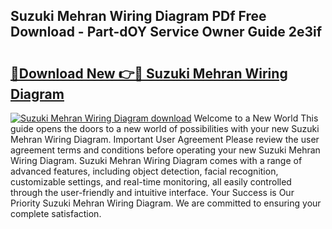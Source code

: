 ## Suzuki Mehran Wiring Diagram PDf Free Download - Part-dOY Service Owner Guide 2e3if

# <h2><a href="http://dfhhsoi.blite.top/?on=Suzuki+Mehran+Wiring+Diagram">🔗Download New 👉🔴 Suzuki Mehran Wiring Diagram</a></h2>

[![Suzuki Mehran Wiring Diagram download](https://i.imgur.com/lujVjoI.png)](http://dfhhsoi.blite.top/?on=Suzuki+Mehran+Wiring+Diagram)
Welcome to a New World This guide opens the doors to a new world of possibilities with your new Suzuki Mehran Wiring Diagram. Important User Agreement Please review the user agreement terms and conditions before operating your new Suzuki Mehran Wiring Diagram. Suzuki Mehran Wiring Diagram comes with a range of advanced features, including object detection, facial recognition, customizable settings, and real-time monitoring, all easily controlled through the user-friendly and intuitive interface. Your Success is Our Priority Suzuki Mehran Wiring Diagram. We are committed to ensuring your complete satisfaction.
